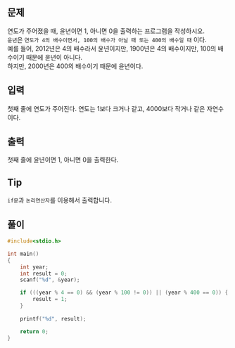 ## 문제

연도가 주어졌을 때, 윤년이면 1, 아니면 0을 출력하는 프로그램을 작성하시오.  
`윤년`은 `연도가 4의 배수이면서, 100의 배수가 아닐 때 또는 400의 배수일 때` 이다.  
예를 들어, 2012년은 4의 배수라서 윤년이지만, 1900년은 4의 배수이지만, 100의 배수이기 때문에 윤년이 아니다.  
하지만, 2000년은 400의 배수이기 때문에 윤년이다.

## 입력

첫째 줄에 연도가 주어진다. 연도는 1보다 크거나 같고, 4000보다 작거나 같은 자연수이다.

## 출력

첫째 줄에 윤년이면 1, 아니면 0을 출력한다.

## Tip

`if문`과 `논리연산자`를 이용해서 출력합니다.

## 풀이
```c
#include<stdio.h>

int main()
{
	int year;
	int result = 0;
	scanf("%d", &year);

	if (((year % 4 == 0) && (year % 100 != 0)) || (year % 400 == 0)) {
		result = 1;
	}
	
	printf("%d", result);

	return 0;
}
```
